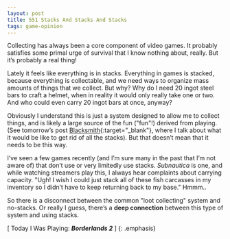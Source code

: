 ```yaml
---
layout: post
title: 551 Stacks And Stacks And Stacks
tags: game-opinion
---
```

Collecting has always been a core component of video games.  It probably satisfies some primal urge of survival that I know nothing about, really.  But it’s probably a real thing!

Lately it feels like everything is in stacks.  Everything in games is stacked, because everything is collectable, and we need ways to organize mass amounts of things that we collect.  But why?  Why do I need 20 ingot steel bars to craft a helmet, when in reality it would only really take one or two.  And who could even carry 20 ingot bars at once, anyway?

Obviously I understand this is just a system designed to allow me to collect things, and is likely a large source of the fun ("fun"!) derived from playing. (See tomorrow’s post [Blacksmith](){:target="_blank"}, where I talk about what it would be like to get rid of all the stacks). But that doesn’t mean that it needs to be this way.

I’ve seen a few games recently (and I’m sure many in the past that I’m not aware of) that don’t use or very limitedly use stacks.  *Subnautica* is one, and while watching streamers play this, I always hear complaints about carrying capacity.  "Ugh! I wish I could just stack all of these fish carcasses in my inventory so I didn’t have to keep returning back to my base." Hmmm..

So there is a disconnect between the common "loot collecting" system and no-stacks.  Or really I guess, there’s a **deep connection** between this type of system and using stacks.

[ Today I Was Playing: ***Borderlands 2*** ]
{: .emphasis}